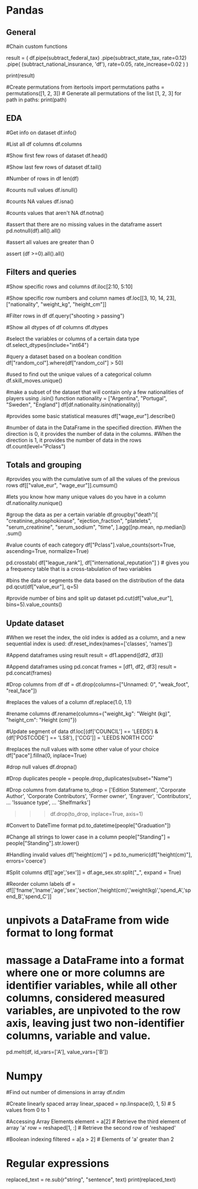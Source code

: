 # Pandas

## General
#Chain custom functions

result = (
    df.pipe(subtract_federal_tax)
      .pipe(subtract_state_tax, rate=0.12)
      .pipe(
          (subtract_national_insurance, 'df'),
          rate=0.05,
          rate_increase=0.02
      )
)

print(result)

#Create permutations
from itertools import permutations
paths = permutations([1, 2, 3])  # Generate all permutations of the list [1, 2, 3]
for path in paths:
    print(path)

## EDA

#Get info on dataset
df.info()

#List all df columns
df.columns

#Show first few rows of dataset
df.head()

#Show last few rows of dataset
df.tail()

#Number of rows in df
len(df)

#counts null values
df.isnull()

#counts NA values
df.isna()

#counts values that aren't NA
df.notna()

#assert that there are no missing values in the dataframe
assert pd.notnull(df).all().all()

#assert all values are greater than 0

assert (df >=0).all().all()

## Filters and queries 
#Show specific rows and columns
df.iloc[2:10, 5:10]

#Show specific row numbers and column names
df.loc[[3, 10, 14, 23], ["nationality", "weight_kg", "height_cm"]]

#Filter rows in df
df.query("shooting > passing")

#Show all dtypes of df columns
df.dtypes

#select the variables or columns of a certain data type
df.select_dtypes(include="int64")

#query a dataset based on a boolean condition
df["random_col"].where(df["random_col"] > 50)

#used to find out the unique values of a categorical column
df.skill_moves.unique()

#make a subset of the dataset that will contain only a few nationalities of players using .isin() function
nationality = ["Argentina", "Portugal", "Sweden", "England"]
df[df.nationality.isin(nationality)]

#provides some basic statistical measures
df["wage_eur"].describe()

#number of data in the DataFrame in the specified direction.
#When the direction is 0, it provides the number of data in the columns.
#When the direction is 1, it provides the number of data in the rows
df.count(level="Pclass")

## Totals and grouping

#provides you with the cumulative sum of all the values of the previous rows
df[["value_eur", "wage_eur"]].cumsum()

#lets you know how many unique values do you have in a column
df.nationality.nunique()

#group the data as per a certain variable
df.groupby("death")[
    "creatinine_phosphokinase",
    "ejection_fraction",
    "platelets",
    "serum_creatinine",
    "serum_sodium",
    "time",
].agg([np.mean, np.median])
.sum()

#value counts of each category
df["Pclass"].value_counts(sort=True, ascending=True, normalize=True)

pd.crosstab(
    df["league_rank"], df["international_reputation"]
)  # gives you a frequency table that is a cross-tabulation of two variables

#bins the data or segments the data based on the distribution of the data
pd.qcut(df["value_eur"], q=5)

#provide number of bins and split up dataset
pd.cut(df["value_eur"], bins=5).value_counts()

## Update dataset

#When we reset the index, the old index is added as a column, and a new sequential index is used:
df.reset_index(names=['classes', 'names'])

#Append dataframes using result
result = df1.append([df2, df3])

#Append dataframes using pd.concat
frames = [df1, df2, df3]
result = pd.concat(frames)

#Drop columns from df
df = df.drop(columns=["Unnamed: 0", "weak_foot", "real_face"])

#replaces the values of a column
df.replace(1.0, 1.1)

#rename columns
df.rename(columns={"weight_kg": "Weight (kg)", "height_cm": "Height (cm)"})

#Update segment of data
df.loc[(df['COUNCIL'] == 'LEEDS') & (df['POSTCODE'] == 'LS8'), ['CCG']] = 'LEEDS NORTH CCG'

#replaces the null values with some other value of your choice
df["pace"].fillna(0, inplace=True)

#drop null values
df.dropna()

#Drop duplicates
people = people.drop_duplicates(subset="Name")

#Drop columns from dataframe
to_drop = ['Edition Statement', 'Corporate Author', 'Corporate Contributors', 'Former owner', 'Engraver', 'Contributors',
...            'Issuance type',
...            'Shelfmarks']
>>> df.drop(to_drop, inplace=True, axis=1)

#Convert to DateTime format
pd.to_datetime(people["Graduation"])

#Change all strings to lower case in a column
people["Standing"] = people["Standing"].str.lower()

#Handling invalid values
df["height(cm)"] = pd.to_numeric(df["height(cm)"], errors='coerce')

#Split columns
df[['age','sex']] = df.age_sex.str.split("_", expand = True)

#Reorder column labels
df = df[['fname','lname','age','sex','section','height(cm)','weight(kg)','spend_A','spend_B','spend_C']]

# unpivots a DataFrame from wide format to long format
# massage a DataFrame into a format where one or more columns are identifier variables, while all other columns, considered measured variables, are unpivoted to the row axis, leaving just two non-identifier columns, variable and value.
pd.melt(df, id_vars=['A'], value_vars=['B'])

# Numpy

#Find out number of dimensions in array
df.ndim

#Create linearly spaced array
linear_spaced = np.linspace(0, 1, 5)  # 5 values from 0 to 1

#Accessing Array Elements
element = a[2]  # Retrieve the third element of array 'a'
row = reshaped[1, :]  # Retrieve the second row of 'reshaped'

#Boolean indexing
filtered = a[a > 2]  # Elements of 'a' greater than 2

# Regular expressions
replaced_text = re.sub(r"string", "sentence", text)
print(replaced_text)
